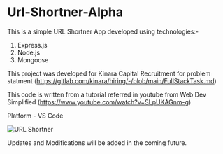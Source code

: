 # Url-Shortner-Alpha

This is a simple URL Shortner App developed using technologies:-
1. Express.js
2. Node.js
3. Mongoose

This project was developed for Kinara Capital Recruitment for problem statment (https://gitlab.com/kinara/hiring/-/blob/main/FullStackTask.md)

This code is written from a tutorial referred in youtube from Web Dev Simplified (https://www.youtube.com/watch?v=SLpUKAGnm-g)


Platform - VS Code

![URL Shortner](https://user-images.githubusercontent.com/44725818/196029792-e2fbfa9e-9945-4ca3-87cb-2d5239fe6814.jpeg)

Updates and Modifications will be added in the coming future.
